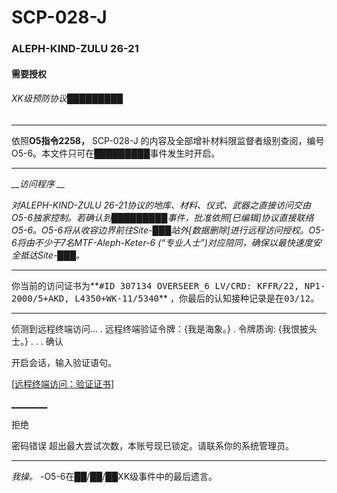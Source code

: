 # SCP-028-J
                        







### **ALEPH-KIND-ZULU 26-21** 

#### **需要授权** 

###### *XK级预防协议█████████* 





---


依照**O5指令2258，** SCP-028-J 的内容及全部增补材料限监督者级别查阅，编号O5-6。本文件只可在█████████事件发生时开启。



---


*__访问程序 __* 

*对ALEPH-KIND-ZULU 26-21协议的地库、材料、仪式、武器之直接访问交由O5-6独家控制。若确认到█████████事件，批准依照[已编辑]协议直接联络O5-6。O5-6将从收容边界前往Site-███站外[数据删除]进行远程访问授权。O5-6将由不少于7名MTF-Aleph-Keter-6 (“专业人士”)对应陪同，确保以最快速度安全抵达Site-███。* 



---

你当前的访问证书为**<tt>#ID 307134 OVERSEER_6 LV/CRD: KFFR/22, NP1-2000/5+AKD, L4350+WK-11/5340</tt>** ，你最后的认知接种记录是在<tt>03/12</tt>。


---

侦测到远程终端访问…
.
远程终端验证令牌：{我是海象。}
.
令牌质询: {我恨披头士。}
.
.
.
确认

开启会话，输入验证语句。





<a shape='rect' class='collapsible-block-link' href='javascript:;'>[&#36828;&#31243;&#32456;&#31471;&#35775;&#38382;&#65306;&#39564;&#35777;&#35777;&#20070;]</a>

<a shape='rect' class='collapsible-block-link' href='javascript:;'>_________</a>


拒绝

密码错误
超出最大尝试次数，本账号现已锁定。请联系你的系统管理员。


---

*我操。* 
-O5-6在██/██/██XK级事件中的最后遗言。







                    